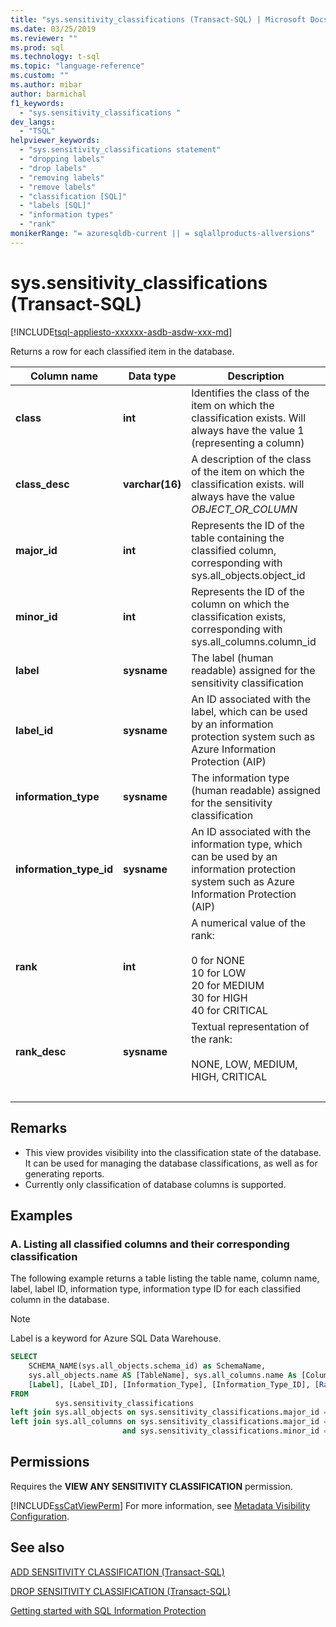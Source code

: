 ```yaml
---
title: "sys.sensitivity_classifications (Transact-SQL) | Microsoft Docs"
ms.date: 03/25/2019
ms.reviewer: ""
ms.prod: sql
ms.technology: t-sql
ms.topic: "language-reference"
ms.custom: ""
ms.author: mibar
author: barmichal
f1_keywords:
  - "sys.sensitivity_classifications "
dev_langs:
  - "TSQL"
helpviewer_keywords:
  - "sys.sensitivity_classifications statement"
  - "dropping labels"
  - "drop labels"
  - "removing labels"
  - "remove labels"
  - "classification [SQL]"
  - "labels [SQL]"
  - "information types"
  - "rank"
monikerRange: "= azuresqldb-current || = sqlallproducts-allversions"
---
```

# sys.sensitivity_classifications (Transact-SQL)
[!INCLUDE[tsql-appliesto-xxxxxx-asdb-asdw-xxx-md](../../includes/tsql-appliesto-xxxxxx-asdb-asdw-xxx-md.md)]

Returns a row for each classified item in the database.

|Column name|Data type|Description|
|-----------------|---------------|-----------------|  
|**class**|**int**|Identifies the class of the item on which the classification exists. Will always have the value 1 (representing a column)|  
|**class_desc**|**varchar(16)**|A description of the class of the item on which the classification exists. will always have the value *OBJECT_OR_COLUMN*|  
|**major_id**|**int**|Represents the ID of the table containing the classified column, corresponding with sys.all_objects.object_id|  
|**minor_id**|**int**|Represents the ID of the column on which the classification exists, corresponding with sys.all_columns.column_id|   
|**label**|**sysname**|The label (human readable) assigned for the sensitivity classification|  
|**label_id**|**sysname**|An ID associated with the label, which can be used by an information protection system such as Azure Information Protection (AIP)|  
|**information_type**|**sysname**|The information type (human readable) assigned for the sensitivity classification|  
|**information_type_id**|**sysname**|An ID associated with the information type, which can be used by an information protection system such as Azure Information Protection (AIP)|  
|**rank**|**int**|A numerical value of the rank: <br><br>0 for NONE<br>10 for LOW<br>20 for MEDIUM<br>30 for HIGH<br>40 for CRITICAL| 
|**rank_desc**|**sysname**|Textual representation of the rank:  <br><br>NONE, LOW, MEDIUM, HIGH, CRITICAL|  
| &nbsp; | &nbsp; | &nbsp; |

## Remarks  

- This view provides visibility into the classification state of the database. It can be used for managing the database classifications, as well as for generating reports.
- Currently only classification of database columns is supported.
 
## Examples

### A. Listing all classified columns and their corresponding classification

The following example returns a table listing the table name, column name, label, label ID, information type, information type ID for each classified column in the database.

> [!NOTE]
> Label is a keyword for Azure SQL Data Warehouse.

```sql
SELECT
    SCHEMA_NAME(sys.all_objects.schema_id) as SchemaName,
    sys.all_objects.name AS [TableName], sys.all_columns.name As [ColumnName],
    [Label], [Label_ID], [Information_Type], [Information_Type_ID], [Rank], [Rank_Desc]
FROM
          sys.sensitivity_classifications
left join sys.all_objects on sys.sensitivity_classifications.major_id = sys.all_objects.object_id
left join sys.all_columns on sys.sensitivity_classifications.major_id = sys.all_columns.object_id
                         and sys.sensitivity_classifications.minor_id = sys.all_columns.column_id
```

## Permissions  
 Requires the **VIEW ANY SENSITIVITY CLASSIFICATION** permission. 
 
 [!INCLUDE[ssCatViewPerm](../../includes/sscatviewperm-md.md)] For more information, see [Metadata Visibility Configuration](../../relational-databases/security/metadata-visibility-configuration.md).  

## See also  

[ADD SENSITIVITY CLASSIFICATION (Transact-SQL)](../../t-sql/statements/add-sensitivity-classification-transact-sql.md)

[DROP SENSITIVITY CLASSIFICATION (Transact-SQL)](../../t-sql/statements/drop-sensitivity-classification-transact-sql.md)

[Getting started with SQL Information Protection](https://aka.ms/sqlip)
